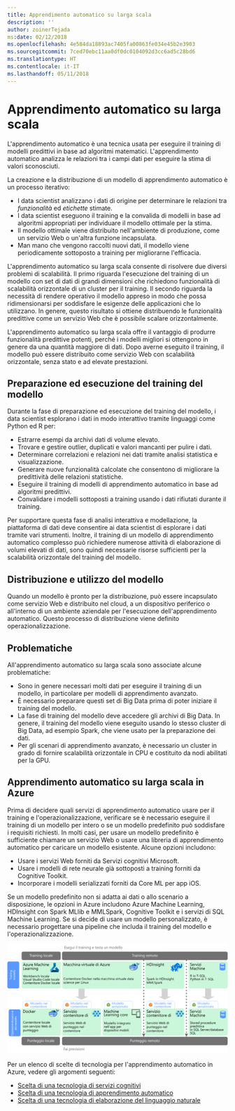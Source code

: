 ```yaml
---
title: Apprendimento automatico su larga scala
description: ''
author: zoinerTejada
ms:date: 02/12/2018
ms.openlocfilehash: 4e584da18893ac7405fa00863fe034e45b2e3903
ms.sourcegitcommit: 7ced70ebc11aa0df0dc0104092d3cc6ad5c28bd6
ms.translationtype: HT
ms.contentlocale: it-IT
ms.lasthandoff: 05/11/2018
---
```

# <a name="machine-learning-at-scale"></a>Apprendimento automatico su larga scala

L'apprendimento automatico è una tecnica usata per eseguire il training di modelli predittivi in base ad algoritmi matematici. L'apprendimento automatico analizza le relazioni tra i campi dati per eseguire la stima di valori sconosciuti.

La creazione e la distribuzione di un modello di apprendimento automatico è un processo iterativo:

* I data scientist analizzano i dati di origine per determinare le relazioni tra *funzionalità* ed *etichette* stimate.
* I data scientist eseguono il training e la convalida di modelli in base ad algoritmi appropriati per individuare il modello ottimale per la stima.
* Il modello ottimale viene distribuito nell'ambiente di produzione, come un servizio Web o un'altra funzione incapsulata.
* Man mano che vengono raccolti nuovi dati, il modello viene periodicamente sottoposto a training per migliorarne l'efficacia.

L'apprendimento automatico su larga scala consente di risolvere due diversi problemi di scalabilità. Il primo riguarda l'esecuzione del training di un modello con set di dati di grandi dimensioni che richiedono funzionalità di scalabilità orizzontale di un cluster per il training. Il secondo riguarda la necessità di rendere operativo il modello appreso in modo che possa ridimensionarsi per soddisfare le esigenze delle applicazioni che lo utilizzano. In genere, questo risultato si ottiene distribuendo le funzionalità predittive come un servizio Web che è possibile scalare orizzontalmente.

L'apprendimento automatico su larga scala offre il vantaggio di produrre funzionalità predittive potenti, perché i modelli migliori si ottengono in genere da una quantità maggiore di dati. Dopo averne eseguito il training, il modello può essere distribuito come servizio Web con scalabilità orizzontale, senza stato e ad elevate prestazioni. 

## <a name="model-preparation-and-training"></a>Preparazione ed esecuzione del training del modello

Durante la fase di preparazione ed esecuzione del training del modello, i data scientist esplorano i dati in modo interattivo tramite linguaggi come Python ed R per:

* Estrarre esempi da archivi dati di volume elevato.
* Trovare e gestire outlier, duplicati e valori mancanti per pulire i dati.
* Determinare correlazioni e relazioni nei dati tramite analisi statistica e visualizzazione.
* Generare nuove funzionalità calcolate che consentono di migliorare la predittività delle relazioni statistiche.
* Eseguire il training di modelli di apprendimento automatico in base ad algoritmi predittivi.
* Convalidare i modelli sottoposti a training usando i dati rifiutati durante il training.

Per supportare questa fase di analisi interattiva e modellazione, la piattaforma di dati deve consentire ai data scientist di esplorare i dati tramite vari strumenti. Inoltre, il training di un modello di apprendimento automatico complesso può richiedere numerose attività di elaborazione di volumi elevati di dati, sono quindi necessarie risorse sufficienti per la scalabilità orizzontale del training del modello.

## <a name="model-deployment-and-consumption"></a>Distribuzione e utilizzo del modello

Quando un modello è pronto per la distribuzione, può essere incapsulato come servizio Web e distribuito nel cloud, a un dispositivo periferico o all'interno di un ambiente aziendale per l'esecuzione dell'apprendimento automatico. Questo processo di distribuzione viene definito operazionalizzazione.

## <a name="challenges"></a>Problematiche

All'apprendimento automatico su larga scala sono associate alcune problematiche:

- Sono in genere necessari molti dati per eseguire il training di un modello, in particolare per modelli di apprendimento avanzato.
- È necessario preparare questi set di Big Data prima di poter iniziare il training del modello.
- La fase di training del modello deve accedere gli archivi di Big Data. In genere, il training del modello viene eseguito usando lo stesso cluster di Big Data, ad esempio Spark, che viene usato per la preparazione dei dati. 
- Per gli scenari di apprendimento avanzato, è necessario un cluster in grado di fornire scalabilità orizzontale in CPU e costituito da nodi abilitati per la GPU.

## <a name="machine-learning-at-scale-in-azure"></a>Apprendimento automatico su larga scala in Azure

Prima di decidere quali servizi di apprendimento automatico usare per il training e l'operazionalizzazione, verificare se è necessario eseguire il training di un modello per intero o se un modello predefinito può soddisfare i requisiti richiesti. In molti casi, per usare un modello predefinito è sufficiente chiamare un servizio Web o usare una libreria di apprendimento automatico per caricare un modello esistente. Alcune opzioni includono: 

- Usare i servizi Web forniti da Servizi cognitivi Microsoft.
- Usare i modelli di rete neurale già sottoposti a training forniti da Cognitive Toolkit.
- Incorporare i modelli serializzati forniti da Core ML per app iOS. 

Se un modello predefinito non si adatta ai dati o allo scenario a disposizione, le opzioni in Azure includono Azure Machine Learning, HDInsight con Spark MLlib e MMLSpark, Cognitive Toolkit e i servizi di SQL Machine Learning. Se si decide di usare un modello personalizzato, è necessario progettare una pipeline che includa il training del modello e l'operazionalizzazione. 

![Opzioni di modelli in Azure](./images/machine-learning-model-training-and-deployment.png)

Per un elenco di scelte di tecnologia per l'apprendimento automatico in Azure, vedere gli argomenti seguenti:

- [Scelta di una tecnologia di servizi cognitivi](../technology-choices/cognitive-services.md)
- [Scelta di una tecnologia di apprendimento automatico](../technology-choices/data-science-and-machine-learning.md)
- [Scelta di una tecnologia di elaborazione del linguaggio naturale](../technology-choices/natural-language-processing.md)
